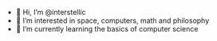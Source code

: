 - 👋 Hi, I’m @interstellic
- 👀 I’m interested in space, computers, math and philosophy
- 🌱 I’m currently learning the basics of computer science

<!---
interstellic/interstellic is a ✨ special ✨ repository because its `README.md` (this file) appears on your GitHub profile.
You can click the Preview link to take a look at your changes.
--->
